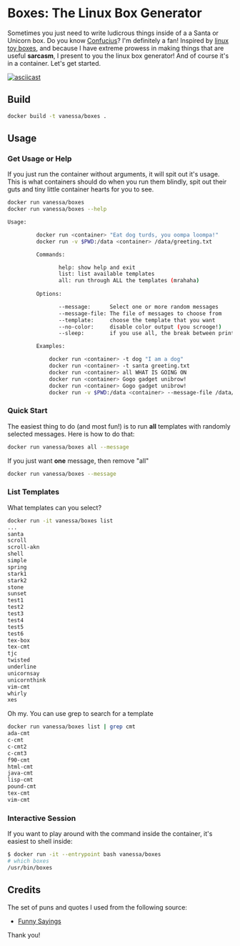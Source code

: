 # Boxes: The Linux Box Generator

Sometimes you just need to write ludicrous things inside of a a Santa or Unicorn box.
Do you know [Confucius](https://en.wikipedia.org/wiki/Confucius)? I'm definitely a fan!
Inspired by [linux toy boxes](https://opensource.com/article/18/12/linux-toy-boxes),
and because I have extreme prowess in making things that are useful **sarcasm**, 
I present to you the linux box generator! And of course it's in a container. Let's get started.

[![asciicast](https://asciinema.org/a/214790.svg)](https://asciinema.org/a/214790)

## Build

```bash
docker build -t vanessa/boxes .
```

## Usage

### Get Usage or Help
If you just run the container without arguments, it will spit out it's usage.
This is what containers should do when you run them blindly, spit out their
guts and tiny little container hearts for you to see.

```bash
docker run vanessa/boxes
docker run vanessa/boxes --help

Usage:

         docker run <container> "Eat dog turds, you oompa loompa!"
         docker run -v $PWD:/data <container> /data/greeting.txt

         Commands:

                help: show help and exit
                list: list available templates
                all: run through ALL the templates (mrahaha)
                
         Options:

                --message:      Select one or more random messages
                --message-file: The file of messages to choose from
                --template:     choose the template that you want
                --no-color:     disable color output (you scrooge!)
                --sleep:        if you use all, the break between prints

         Examples:

             docker run <container> -t dog "I am a dog"
             docker run <container> -t santa greeting.txt
             docker run <container> all WHAT IS GOING ON
             docker run <container> Gogo gadget unibrow!
             docker run <container> Gogo gadget unibrow!
             docker run -v $PWD:/data <container> --message-file /data/insults.txt 
```

### Quick Start
The easiest thing to do (and most fun!) is to run **all** templates with randomly
selected messages. Here is how to do that:

```bash
docker run vanessa/boxes all --message
```

If you just want **one** message, then remove "all"

```bash
docker run vanessa/boxes --message
```

### List Templates

What templates can you select?

```bash
docker run -it vanessa/boxes list
...
santa
scroll
scroll-akn
shell
simple
spring
stark1
stark2
stone
sunset
test1
test2
test3
test4
test5
test6
tex-box
tex-cmt
tjc
twisted
underline
unicornsay
unicornthink
vim-cmt
whirly
xes
```

Oh my. You can use grep to search for a template

```bash
docker run vanessa/boxes list | grep cmt
ada-cmt
c-cmt
c-cmt2
c-cmt3
f90-cmt
html-cmt
java-cmt
lisp-cmt
pound-cmt
tex-cmt
vim-cmt
```

### Interactive Session

If you want to play around with the command inside the container, it's easiest
to shell inside:

```bash
$ docker run -it --entrypoint bash vanessa/boxes
# which boxes
/usr/bin/boxes
```


## Credits

The set of puns and quotes I used from the following source:

 - [Funny Sayings](https://github.com/aussieW/skill-confucius-say)
 
Thank you!
